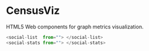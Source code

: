 CensusViz
==========

HTML5 Web components for graph metrics visualization.

```javascript
<social-list  from=""> </social-list>
<social-stats from=""> </social-stats>
```
